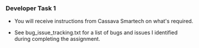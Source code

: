 ### Developer Task 1 

* You will receive instructions from Cassava Smartech on what's required.

* See bug_issue_tracking.txt for a list of bugs and issues I identified during completing the assignment.

